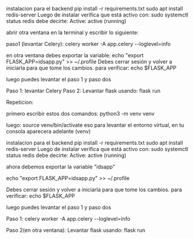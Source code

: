 instalacion para el backend
 pip install -r requirements.txt
  sudo apt install redis-server
Luego de instalar verifica que está activo con: sudo systemctl status redis 
debe decirte: Active: active (running)

abrir otra ventana en la terminal y escribir lo siguiente:

paso1 (levantar Celery): celery worker -A app.celery --loglevel=info


en otra ventana debes exportar la variable:
echo "export FLASK_APP=idsapp.py" >> ~/.profile
Debes cerrar sesión y volver a iniciarla para que tome los cambios.
para verificar:  echo $FLASK_APP 

luego puedes levantar el paso 1 y paso dos

Paso 1: levantar Celery
Paso 2: Levantar flask usando: flask run








Repeticion:

primero escribir estos dos comandos: python3 -m venv venv

luego: source venv/bin/activate eso para levantar el entorno virtual, en tu consola aparecera adelante (venv)

instalacion para el backend pip install -r requirements.txt sudo apt install redis-server Luego de instalar verifica que está activo con: sudo systemctl status redis debe decirte: Active: active (running)

ahora debemos exportar la variable "idsapp"

echo "export FLASK_APP=idsapp.py" >> ~/.profile

Debes cerrar sesión y volver a iniciarla para que tome los cambios. para verificar: echo $FLASK_APP

luego puedes levantar el paso 1 y paso dos

Paso 1: celery worker -A app.celery --loglevel=info

Paso 2(en otra ventana): Levantar flask usando: flask run
